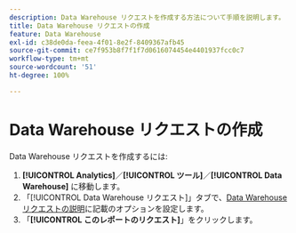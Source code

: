```yaml
---
description: Data Warehouse リクエストを作成する方法について手順を説明します。
title: Data Warehouse リクエストの作成
feature: Data Warehouse
exl-id: c38de0da-feea-4f01-8e2f-8409367afb45
source-git-commit: ce7f953b8f7f1f7d0616074454e4401937fcc0c7
workflow-type: tm+mt
source-wordcount: '51'
ht-degree: 100%

---
```


# Data Warehouse リクエストの作成

Data Warehouse リクエストを作成するには:

1. **[!UICONTROL Analytics]**／**[!UICONTROL ツール]**／**[!UICONTROL Data Warehouse]** に移動します。
1. 「[!UICONTROL Data Warehouse リクエスト]」タブで、[Data Warehouse リクエストの説明](/help/export/data-warehouse/data-warehouse.md#section_F21C78ED36884C389C852E876AF5CDE8)に記載のオプションを設定します。
1. 「**[!UICONTROL このレポートのリクエスト]**」をクリックします。
